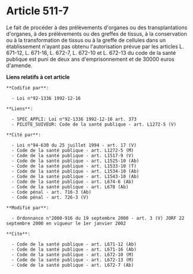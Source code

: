 # Article 511-7

Le fait de procéder à des prélèvements d'organes ou des transplantations d'organes, à des prélèvements ou des greffes de
tissus, à la conservation ou à la transformation de tissus ou à la greffe de cellules dans un établissement n'ayant pas
obtenu l'autorisation prévue par les articles L. 671-12, L. 671-16, L. 672-7, L. 672-10 et L. 672-13 du code de la santé
publique est puni de deux ans d'emprisonnement et de 30000 euros d'amende.

**Liens relatifs à cet article**

	**Codifié par**:

	  - Loi n°92-1336 1992-12-16

	**Liens**:

	  - SPEC_APPLI: Loi n°92-1336 1992-12-16 art. 373
	  - PILOTE_SUIVEUR: Code de la santé publique - art. L1272-5 (V)

	**Cité par**:

	  - Loi n°94-630 du 25 juillet 1994 - art. 17 (V)
	  - Code de la santé publique - art. L1272-5 (M)
	  - Code de la santé publique - art. L1517-9 (V)
	  - Code de la santé publique - art. L1525-10 (Ab)
	  - Code de la santé publique - art. L1533-10 (T)
	  - Code de la santé publique - art. L1534-10 (Ab)
	  - Code de la santé publique - art. L1543-10 (Ab)
	  - Code de la santé publique - art. L674-6 (Ab)
	  - Code de la santé publique - art. L678 (Ab)
	  - Code pénal - art. 716-3 (Ab)
	  - Code pénal - art. 726-3 (V)

	**Modifié par**:

	  - Ordonnance n°2000-916 du 19 septembre 2000 - art. 3 (V) JORF 22 septembre 2000 en vigueur le 1er janvier 2002

	**Cite**:

	  - Code de la santé publique - art. L671-12 (Ab)
	  - Code de la santé publique - art. L671-16 (Ab)
	  - Code de la santé publique - art. L672-10 (M)
	  - Code de la santé publique - art. L672-13 (M)
	  - Code de la santé publique - art. L672-7 (Ab)

